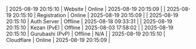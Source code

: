 | 2025-08-19 20:15:10 | Website | Online | 2025-08-19 20:15:09 |
| 2025-08-19 20:15:10 | Registration | Online | 2025-08-19 20:15:09 |
| 2025-08-19 20:15:10 | Auth Server | Offline | 2025-08-18 09:33:31 |
| 2025-08-19 20:15:10 | Kezan (PvE) | Offline | 2025-08-03 17:58:02 |
| 2025-08-19 20:15:10 | Gurubashi (PvP) | Offline | N/A |
| 2025-08-19 20:15:10 | Cloudflare | Online | 2025-08-19 20:15:09 |
